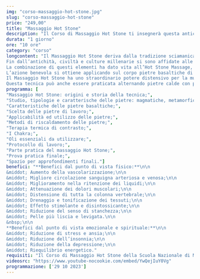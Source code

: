 ```yaml
---
img: "corso-massaggio-hot-stone.jpg"
slug: "corso-massaggio-hot-stone"
price: "249,00"
title: "Massaggio Hot Stone"
description: "Il Corso di Massaggio Hot Stone ti insegnerà questa antica tecnica dalla tradizione sciamanica degli indiani dell’Arizona che, avvalendosi del potere terapeutico delle pietre riscaldate, appoggiate sul corpo e utilizzate in tecniche di massaggio, si son dimostrate un prezioso alleato per la cura e il recupero della salute."
durata: "1 giorno"
ore: "10 ore"
category: "corso"
longcontent: "Il Massaggio Hot Stone deriva dalla tradizione sciamanica degli indiani dell’Arizona che, avvalendosi del potere terapeutico delle pietre riscaldate, appoggiate sul corpo e utilizzate in tecniche di massaggio, si son dimostrate un prezioso alleato per la cura e il recupero della salute.
Fin dall’antichità, civiltà e culture millenarie si sono affidate alle pietre per scopi terapeutici. Il calore si è da sempre dimostrato un prezioso alleato per la cura e il recupero della salute.
La combinazione di questi elementi ha dato vita all’Hot Stone Massage, conosciuto già da tempo anche in Italia come massaggio con pietre laviche.
L’azione benevola si ottiene applicando sul corpo pietre basaltiche di origine vulcanica che rilasciano lentamente il proprio calore. All’azione della pietra viene associato il massaggio adatto, spesso accompagnato dall’utilizzo di oli aromatici.
Il Massaggio Hot Stone ha uno straordinario potere distensivo per la muscolatura poiché scioglie le rigidità, allevia la tensione della colonna vertebrale, decongestiona i depositi linfatici, migliora la ritenzione dei liquidi, influisce positivamente sulla circolazione arteriosa ed il ritorno venoso, procura una generale sensazione di benessere e relax.
Questa tecnica può anche essere praticata alternando pietre calde con pietre fredde, l’alternanza provoca vasodilatazione e vasocostrizione che hanno un effetto sedativo sul sistema nervoso. Con questa alternanza si attivano il sistema linfatico e i processi di purificazione del corpo regolati dalla legge idrotermoterapica."
programma: [
"Massaggio Hot Stone: origini e storia della tecnica;",
"Studio, tipologie e caratterische delle pietre: magmatiche, metamorfiche e sedimentarie;",
"Caratteristiche delle pietre basaltiche;",
"Scelta delle pietre di lavoro;",
"Applicabilità ed utilizzo delle pietre;",
"Metodi di riscaldamento delle pietre;",
"Terapia termica di contrasto;",
"I Chakra;",
"Oli essenziali da utilizzare;",
"Protocollo di lavoro;",
"Parte pratica del massaggio Hot Stone;",
"Prova pratica finale;",
"Spazio per approfondimenti finali."]
benefici: "**Benefici dal punto di vista fisico:**\n\n
&middot; Aumento della vascolarizzazione;\n\n
&middot; Migliore circolazione sanguigna arteriosa e venosa;\n\n
&middot; Miglioramento nella ritenzione dei liquidi;\n\n
&middot; Attenuazione dei dolori muscolari;\n\n
&middot; Distensione di tutta la colonna vertebrale;\n\n
&middot; Drenaggio e tonificazione dei tessuti;\n\n
&middot; Effetto stimolante e disintossicante;\n\n
&middot; Riduzione del senso di stanchezza;\n\n
&middot; Pelle più liscia e levigata.\n\n
&nbsp;\n\n
**Benefici dal punto di vista emozionale e spirituale:**\n\n
&middot; Riduzione di stress e ansia;\n\n
&middot; Riduzione dell’insonnia;\n\n
&middot; Riduzione della depressione;\n\n
&middot; Riequilibrio energetico."    
requisiti: "Il Corso di Massaggio Hot Stone della Scuola Nazionale di Massaggio Tao® è aperto e rivolto a chiunque e non necessita di un'esperienza di base precedente."
videosrc: "https://www.youtube-nocookie.com/embed/YwQejIuY0Vg"
programmazione: ['29 10 2023']    
---
```

